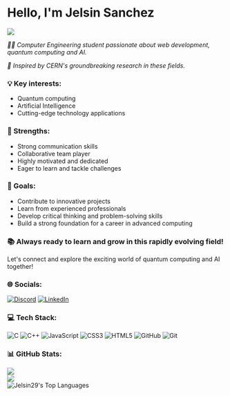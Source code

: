 # Hello, I'm Jelsin Sanchez


![](https://quotes-github-readme.vercel.app/api?type=horizontal&theme=radical)


*👨‍🎓 Computer Engineering student passionate about web development, quantum computing and AI.*

*🔬 Inspired by CERN's groundbreaking research in these fields.*

### 💡 Key interests:
- Quantum computing
- Artificial Intelligence
- Cutting-edge technology applications

### 🤝 Strengths:
- Strong communication skills
- Collaborative team player
- Highly motivated and dedicated
- Eager to learn and tackle challenges

### 🎯 Goals:
- Contribute to innovative projects
- Learn from experienced professionals
- Develop critical thinking and problem-solving skills
- Build a strong foundation for a career in advanced computing

### 📚 Always ready to learn and grow in this rapidly evolving field!

Let's connect and explore the exciting world of quantum computing and AI together!


### 🌐 Socials:
[![Discord](https://img.shields.io/badge/Discord-%237289DA.svg?logo=discord&logoColor=white)](https://discord.gg/latinoperodecente) [![LinkedIn](https://img.shields.io/badge/LinkedIn-%230077B5.svg?logo=linkedin&logoColor=white)](www.linkedin.com/in/jelsin-sanchez) 

### 💻 Tech Stack:
![C](https://img.shields.io/badge/c-%2300599C.svg?style=flat&logo=c&logoColor=white) ![C++](https://img.shields.io/badge/c++-%2300599C.svg?style=flat&logo=c%2B%2B&logoColor=white) ![JavaScript](https://img.shields.io/badge/javascript-%23323330.svg?style=flat&logo=javascript&logoColor=%23F7DF1E) ![CSS3](https://img.shields.io/badge/css3-%231572B6.svg?style=flat&logo=css3&logoColor=white) ![HTML5](https://img.shields.io/badge/html5-%23E34F26.svg?style=flat&logo=html5&logoColor=white) ![GitHub](https://img.shields.io/badge/github-%23121011.svg?style=flat&logo=github&logoColor=white) ![Git](https://img.shields.io/badge/git-%23F05033.svg?style=flat&logo=git&logoColor=white)
### 📊 GitHub Stats:
![](https://github-readme-stats.vercel.app/api?username=Jelsin29&theme=github_dark&hide_border=false&include_all_commits=false&count_private=true)<br/>
![](https://github-readme-streak-stats.herokuapp.com/?user=Jelsin29&theme=github_dark&hide_border=false)<br/>
![Jelsin29's Top Languages](https://github-readme-stats.vercel.app/api/top-langs/?username=Jelsin29&theme=github_dark&hide_icons=true&hide_border=true)

